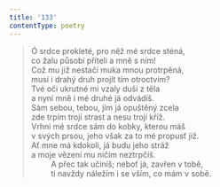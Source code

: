 ```yaml
---
title: '133'
contentType: poetry
---
```


> Ó srdce prokleté, pro něž mé srdce sténá,  
> co žalu působí příteli a mně s ním!  
> Což mu již nestačí muka mnou protrpěná,  
> musí i drahý druh projít tím otroctvím?  
> Tvé oči ukrutné mi vzaly duši z těla  
> a nyní mně i mé druhé já odvádíš.  
> Sám sebou, tebou, jím já opuštěný zcela  
> zde trpím trojí strast a nesu trojí kříž.  
> Vrhni mé srdce sám do kobky, kterou máš  
> v svých prsou, jeho však za to mé propusť již.  
> Ať mne má kdokoli, já budu jeho stráž  
> a moje vězení mu ničím neztrpčíš.  
>          A přec tak učiníš; neboť já, zavřen v tobě,  
>          ti navždy náležím i se vším, co mám v sobě.
